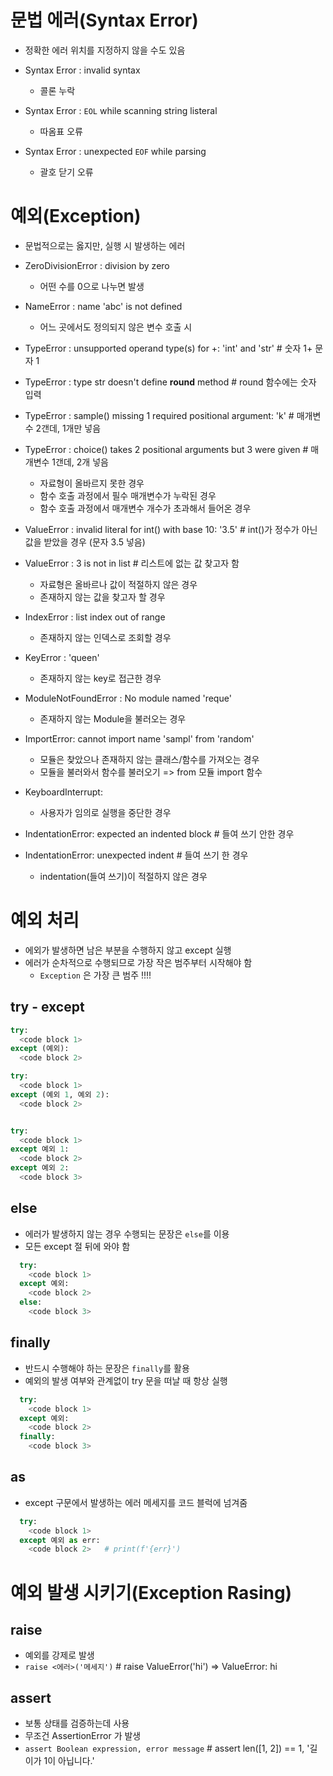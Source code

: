 # 문법 에러(Syntax Error)
* 정확한 에러 위치를 지정하지 않을 수도 있음

* Syntax Error : invalid syntax    
  * 콜론 누락
* Syntax Error : `EOL` while scanning string listeral
  * 따옴표 오류
* Syntax Error : unexpected `EOF` while parsing
  * 괄호 닫기 오류

# 예외(Exception)
* 문법적으로는 옳지만, 실행 시 발생하는 에러

* ZeroDivisionError : division by zero
  * 어떤 수를 0으로 나누면 발생


* NameError : name 'abc' is not defined
  * 어느 곳에서도 정의되지 않은 변수 호출 시


* TypeError : unsupported operand type(s) for +: 'int' and 'str'  # 숫자 1+ 문자 1
* TypeError : type str doesn't define __round__ method    # round 함수에는 숫자 입력
* TypeError : sample() missing 1 required positional argument: 'k'    # 매개변수 2갠데, 1개만 넣음
* TypeError : choice() takes 2 positional arguments but 3 were given   # 매개변수 1갠데, 2개 넣음
  * 자료형이 올바르지 못한 경우 
  * 함수 호출 과정에서 필수 매개변수가 누락된 경우
  * 함수 호출 과정에서 매개변수 개수가 초과해서 들어온 경우


* ValueError : invalid literal for int() with base 10: '3.5'   # int()가 정수가 아닌 값을 받았을 경우 (문자 3.5 넣음)
* ValueError : 3 is not in list  # 리스트에 없는 값 찾고자 함
  * 자료형은 올바르나 값이 적절하지 않은 경우
  * 존재하지 않는 값을 찾고자 할 경우

* IndexError : list index out of range
  * 존재하지 않는 인덱스로 조회할 경우

* KeyError : 'queen'
  * 존재하지 않는 key로 접근한 경우

* ModuleNotFoundError : No module named 'reque'
  * 존재하지 않는 Module을 불러오는 경우

* ImportError: cannot import name 'sampl' from 'random'
  * 모듈은 찾았으나 존재하지 않는 클래스/함수를 가져오는 경우
  * 모듈을 불러와서 함수를 불러오기 => from 모듈 import 함수

* KeyboardInterrupt:
  * 사용자가 임의로 실행을 중단한 경우

* IndentationError: expected an indented block   # 들여 쓰기 안한 경우
* IndentationError: unexpected indent     # 들여 쓰기 한 경우
  * indentation(들여 쓰기)이 적절하지 않은 경우


# 예외 처리
  * 에외가 발생하면 남은 부분을 수행하지 않고 except 실행
  * 에러가 순차적으로 수행되므로 가장 작은 범주부터 시작해야 함
    * `Exception` 은 가장 큰 범주 !!!!

## try - except
  ```python
  try:
    <code block 1>
  except (예외):
    <code block 2>
  ```

  ```python
  try:
    <code block 1>
  except (예외 1, 예외 2):
    <code block 2>


  try:
    <code block 1>
  except 예외 1:
    <code block 2>
  except 예외 2:
    <code block 3>
  ```
## else
* 에러가 발생하지 않는 경우 수행되는 문장은 `else`를 이용
* 모든 except 절 뒤에 와야 함
```python
  try:
    <code block 1>
  except 예외:
    <code block 2>
  else:
    <code block 3>
```

## finally
* 반드시 수행해야 하는 문장은 `finally`를 활용
* 예외의 발생 여부와 관계없이 try 문을 떠날 때 항상 실행
```python
  try:
    <code block 1>
  except 예외:
    <code block 2>
  finally:
    <code block 3>
```

## as
* except 구문에서 발생하는 에러 메세지를 코드 블럭에 넘겨줌
```python
  try:
    <code block 1>
  except 예외 as err:
    <code block 2>   # print(f'{err}')
```

# 예외 발생 시키기(Exception Rasing)
## raise
* 예외를 강제로 발생
* `raise <에러>('메세지')`    # raise ValueError('hi') => ValueError: hi

## assert
* 보통 상태를 검증하는데 사용 
* 무조건 AssertionError 가 발생
* `assert Boolean expression, error message`    # assert len([1, 2]) == 1, '길이가 1이 아닙니다.'